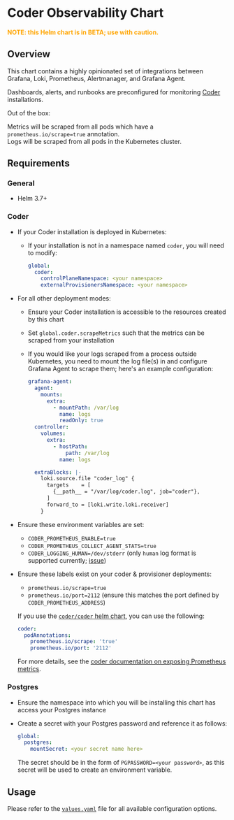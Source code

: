 # Coder Observability Chart

**<span style="color:orange;">**NOTE:** this Helm chart is in BETA; use with caution.</span>**

## Overview

This chart contains a highly opinionated set of integrations between Grafana, Loki, Prometheus, Alertmanager, and Grafana Agent.

Dashboards, alerts, and runbooks are preconfigured for monitoring [Coder](https://coder.com/) installations.

Out of the box:

Metrics will be scraped from all pods which have a `prometheus.io/scrape=true` annotation.<br>
Logs will be scraped from all pods in the Kubernetes cluster.

## Requirements

### General

- Helm 3.7+

### Coder

- If your Coder installation is deployed in Kubernetes:
  - If your installation is not in a namespace named `coder`, you will need to modify:

    ```yaml
    global:
      coder:
        controlPlaneNamespace: <your namespace>
        externalProvisionersNamespace: <your namespace>
    ```
- For all other deployment modes:
  - Ensure your Coder installation is accessible to the resources created by this chart
  - Set `global.coder.scrapeMetrics` such that the metrics can be scraped from your installation
  - If you would like your logs scraped from a process outside Kubernetes, you need to mount the log file(s) in and configure Grafana Agent to scrape them; here's an example configuration:

    ```yaml
    grafana-agent:
      agent:
        mounts:
          extra:
            - mountPath: /var/log
              name: logs
              readOnly: true
      controller:
        volumes:
          extra:
            - hostPath:
                path: /var/log
              name: logs
    
      extraBlocks: |-
        loki.source.file "coder_log" {
          targets    = [
            {__path__ = "/var/log/coder.log", job="coder"},
          ]
          forward_to = [loki.write.loki.receiver]
        }
    ```
- Ensure these environment variables are set:
  - `CODER_PROMETHEUS_ENABLE=true`
  - `CODER_PROMETHEUS_COLLECT_AGENT_STATS=true`
  - `CODER_LOGGING_HUMAN=/dev/stderr` (only `human` log format is supported currently; [issue](https://github.com/coder/observability/issues/8))

- Ensure these labels exist on your coder & provisioner deployments:
  - `prometheus.io/scrape=true`
  - `prometheus.io/port=2112` (ensure this matches the port defined by `CODER_PROMETHEUS_ADDRESS`)

  If you use the [`coder/coder` helm chart](https://github.com/coder/coder/tree/main/helm), you can use the following:
  ```yaml
  coder:
    podAnnotations:
      prometheus.io/scrape: 'true'
      prometheus.io/port: '2112'
  ```

  For more details, see the [coder documentation on exposing Prometheus metrics](https://coder.com/docs/v2/latest/admin/prometheus).

### Postgres

- Ensure the namespace into which you will be installing this chart has access your Postgres instance
- Create a secret with your Postgres password and reference it as follows:

  ```yaml
  global:
    postgres:
      mountSecret: <your secret name here>
  ```
  
  The secret should be in the form of `PGPASSWORD=<your password>`, as this secret will be used to create an environment variable.

## Usage

Please refer to the [`values.yaml`](coder-observability/values.yaml) file for all available configuration options.